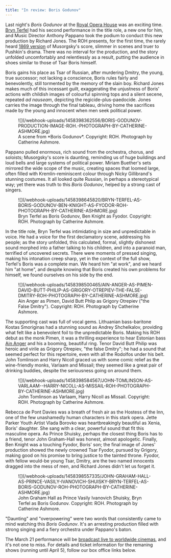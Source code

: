 ```yaml
---
title: "In review: Boris Godunov"
---
```


Last night's *Boris Godunov* at the [Royal Opera House](/scene/companies/royal-opera-house/) was an exciting time. [Bryn Terfel](/scene/people/bryn-terfel.) had his second performance in the title role, a new one for him, and Music Director Anthony Pappano took the podium to conduct this new production by Richard Jones. The ROH presents, for the first time, the rarely heard [1869 version](https://en.wikipedia.org/wiki/Boris_Godunov_(opera)#Versions) of Musorgsky's score, slimmer in scenes and truer to Pushkin's drama. There was no interval for the production, and the story unfolded uncomfortably and relentlessly as a result, putting the audience in shoes similar to those of Tsar Boris himself.

Boris gains his place as Tsar of Russian, after murdering Dmitry, the young, true successor; not lacking a conscience, Boris rules fairly and benevolently, still tormented by the memory of the slain boy. Richard Jones makes much of this incessant guilt, exaggerating the unjustness of Boris' actions with childish images of colourful spinning tops and a silent secene, repeated *ad nauseam*, depicting the regicide-plus-paedocide. Jones carries the image through the final tableau, driving home the sacrifices made by  the young and innocent when men seek political power.

<figure data-type="image">![](/webhook-uploads/1458398362556/BORIS-GODUNOV-PRODUCTION-IMAGE-ROH.-PHOTOGRAPH-BY-CATHERINE-ASHMORE.jpg)
<figcaption>A scene from *Boris Godunov*. Copyright: ROH. Photograph by Catherine Ashmore.</figcaption>
</figure>

Pappano pulled enormous, rich sound from the orchestra, chorus, and soloists; Musorgsky's score is daunting, reminding us of huge buildings and loud bells and large systems of political power. Miriam Buether's sets mirrored the wide scope of the music, creating spaces that loomed large, often filled with Kremlin-reminiscent colour through Nicky Gillibrand's stunning costumes. It all looked quite Russian, in perhaps a stereotypical way; yet there was truth to this *Boris Godunov*, helped by a strong cast of singers.

<figure data-type="image">
![](/webhook-uploads/1458398645820/BRYN-TERFEL-AS-BORIS-GODUNOV-BEN-KNIGHT-AS-FYODOR-ROH-PHOTOGRAPH-BY-CATHERINE-ASHMORE.jpg)
<figcaption>Bryn Terfel as Boris Godunov, Ben Knight as Fyodor. Copyright: ROH. Photograph by Catherine Ashmore.</figcaption>
</figure>

In the title role, Bryn Terfel was intimidating in size and unpredictable in voice. He had a voice for the first declamatory scene, addressing his people; as the story unfolded, this calculated, formal, slightly dishonest sound morphed into a father talking to his children, and into a paranoid man, terrified of uncovered secrets. There were moments of pressed singing, making his intonation creep sharp, yet in the context of the full show, Terfel's Boris was a complete man. We heard him "at work", and we heard him "at home", and despite knowing that Boris created his own problems for himself, we found ourselves on his side by the end.

<figure data-type="image">![](/webhook-uploads/1458398500465/AIN-ANGER-AS-PIMEN-DAVID-BUTT-PHILIP-AS-GRIGORY-OTREPIEV-THE-FALSE-DMITRY-ROH-PHOTOGRAPH-BY-CATHERINE-ASHMORE.jpg)
<figcaption>Ain Anger as Pimen, David Butt Phlip as Grigory Otrepiev ("the False Dmitry"). Copyright: ROH. Photograph by Catherine Ashmore.</figcaption>
</figure>

The supporting cast was full of vocal gems. Lithuanian bass-baritone Kostas Smoriginas had a stunning sound as Andrey Shchelkalov, providing what felt like a benevolent foil to the unpredictable Boris. Making his ROH debut as the monk Pimen, it was a thrilling experience to hear Estonian bass [Ain Anger](/scene/people/ain-anger/) and his a booming, beautiful ring. Tenor David Butt Philip was heroic and virile as Grigory Otrepiev, "the false Dmitry"; he had a sound that seemed perfect for this repertoire, even with all the Rodolfos under his belt. John Tomlinson and Harry Nicoll graced us with some comic relief as the wine-friendly monks, Varlaam and Missail; they seemed like a great pair of drinking buddies, despite the seriousness going on around them.

<figure data-type="image">![](/webhook-uploads/1458398584567/JOHN-TOMLINSON-AS-VARLAAM--HARRY-NICOLL-AS-MISSAIL-ROH-PHOTOGRAPH-BY-CATHERINE-ASHMORE.jpg)
<figcaption>John Tomlinson as Varlaam, Harry Nicoll as Missail. Copyright: ROH. Photograph by Catherine Ashmore.</figcaption>
</figure>

Rebecca de Pont Davies was a breath of fresh air as the Hostess of the Inn, one of the few unashamedly human characters in this stark opera. Jette Parker Youth Artist Vlada Borovko was heartbreakingly beautiful as Xenia, Boris' daughter. She sang with a clear, powerful sound that fit this masculine opera. As Prince Shuisky, perhaps the closest thing Boris has to a friend, tenor John Graham-Hall was honest, almost apologetic. Finally, Ben Knight was a touching Fyodor, Boris' son; the final image of Jones' production showed the newly crowned Tsar Fyodor, pursued by Grigory, making good on his promise to bring justice to the tainted throne. Fyodor, with fellow would-be young Tsar, Dmitry, are the two named innocents dragged into the mess of men, and Richard Jones didn't let us forget it.

<figure data-type="image">![](/webhook-uploads/1458398557335/JOHN-GRAHAM-HALL-AS-PRINCE-VASILY-IVANOVICH-SHUISKY-BRYN-TERFEL-AS-BORIS-GODUNOV-ROH-PHOTOGRAPH-BY-CATHERINE-ASHMORE.jpg)
<figcaption>John Graham Hall as Prince Vasily Ivanovich Shuisky, Bryn Terfel as Boris Godunov. Copyright: ROH. Photograph by Catherine Ashmore.</figcaption>
</figure>

"Daunting" and "overpowering" were two words that consistently came to mind watching this *Boris Godunov*. It's an arresting production filled with strong singing and a fiery orchestra under Pappano's baton. 

The March 21 performance will be [broadcast live to worldwide cinemas](http://www.roh.org.uk/showings/boris-godunov-live-2016), and it's not one to miss. For details and ticket information for the remaning shows (running until April 5), follow our box office links below.
